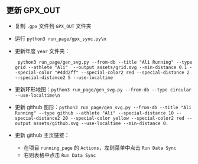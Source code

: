 ## 更新 GPX_OUT

- 复制 `.gpx` 文件到 `GPX_OUT` 文件夹
- 运行 `python3 run_page/gpx_sync.py\n`
- 更新年度 `year` 文件夹：
  
  ``` python3 run_page/gen_svg.py --from-db --title "Ali Running" --type grid --athlete "Ali"  --output assets/grid.svg --min-distance 0.1 --special-color "#4dd2ff" --special-color2 red --special-distance 2 --special-distance2 5 --use-localtime```

- 更新环形地图：```python3 run_page/gen_svg.py --from-db --type circular --use-localtime\n```

- 更新 github 图形：```python3 run_page/gen_svg.py --from-db --title "Ali Running" --type github --athlete "Ali" --special-distance 10 --special-distance2 20 --special-color yellow --special-color2 red --output assets/github.svg --use-localtime --min-distance 0.```

- 更新 github 主页链接：
  - 在项目 `running_page` 的 `Actions`，左则菜单中点击 `Run Data Sync`
  - 右则表格中点击 `Run Data Sync`